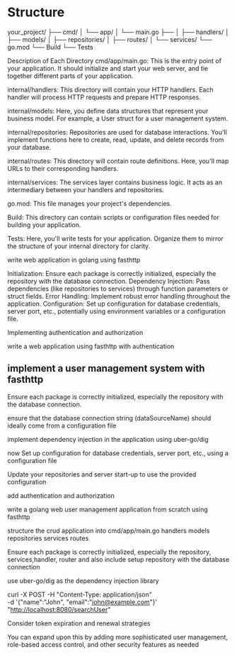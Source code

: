# Structure

your_project/
├── cmd/
│   └── app/
│       └── main.go
├── 
│   ├── handlers/
│   ├── models/
│   ├── repositories/
│   ├── routes/
│   └── services/
└── go.mod
└── Build
└── Tests

Description of Each Directory
cmd/app/main.go: This is the entry point of your application. It should initialize and start your web server, and tie together different parts of your application.

internal/handlers: This directory will contain your HTTP handlers. Each handler will process HTTP requests and prepare HTTP responses.

internal/models: Here, you define data structures that represent your business model. For example, a User struct for a user management system.

internal/repositories: Repositories are used for database interactions. You'll implement functions here to create, read, update, and delete records from your database.

internal/routes: This directory will contain route definitions. Here, you'll map URLs to their corresponding handlers.

internal/services: The services layer contains business logic. It acts as an intermediary between your handlers and repositories.

go.mod: This file manages your project's dependencies.

Build: This directory can contain scripts or configuration files needed for building your application.

Tests: Here, you'll write tests for your application. Organize them to mirror the structure of your internal directory for clarity.

write web application in golang using fasthttp


Initialization: Ensure each package is correctly initialized, especially the repository with the database connection.
Dependency Injection: Pass dependencies (like repositories to services) through function parameters or struct fields.
Error Handling: Implement robust error handling throughout the application.
Configuration: Set up configuration for database credentials, server port, etc., potentially using environment variables or a configuration file.


Implementing authentication and authorization


write a web application using fasthttp with authentication





implement a user management system with fasthttp
--
Ensure each package is correctly initialized, especially the repository with the database connection.

ensure that the database connection string (dataSourceName) should ideally come from a configuration file

implement dependency injection in the  application using uber-go/dig

now Set up configuration for database credentials, server port, etc., using a configuration file

Update your repositories and server start-up to use the provided configuration

add authentication and authorization





write a golang web user management application from scratch using fasthttp

structure the crud application into
cmd/app/main.go
handlers
models
repositories
services
routes


Ensure each package is correctly initialized, especially the repository, services,handler, router and also include setup repository with the database connection

use uber-go/dig as the dependency injection library



curl -X POST -H "Content-Type: application/json" \
    -d '{"name":"John", "email":"<john@example.com>"}' \
    "<http://localhost:8080/searchUser>"






Consider token expiration and renewal strategies

You can expand upon this by adding more sophisticated user management, role-based access control, and other security features as needed
